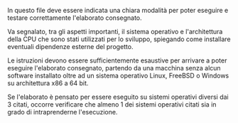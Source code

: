 In questo file deve essere indicata una chiara modalità per poter eseguire e
testare correttamente l'elaborato consegnato.

Va segnalato, tra gli aspetti importanti, il sistema operativo e l'architettura della CPU che
sono stati utilizzati per lo sviluppo, spiegando come installare eventuali dipendenze esterne
del progetto.

Le istruzioni devono essere sufficientemente esaustive per arrivare a poter eseguire l'elaborato
consegnato, partendo da una macchina senza alcun software installato oltre ad un sistema
operativo Linux, FreeBSD o Windows su architettura x86 a 64 bit.

Se l'elaborato è pensato per essere eseguito su sistemi operativi diversi dai 3 citati, occorre
verificare che almeno 1 dei sistemi operativi citati sia in grado di intraprenderne l'esecuzione.
